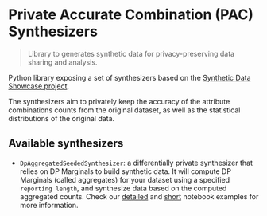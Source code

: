# Private Accurate Combination (PAC) Synthesizers

> Library to generates synthetic data for privacy-preserving data sharing and analysis.

Python library exposing a set of synthesizers based on the [Synthetic Data Showcase project](https://github.com/microsoft/synthetic-data-showcase).

The synthesizers aim to privately keep the accuracy of the attribute combinations counts from the original dataset, as well as the statistical distributions of the original data.

## Available synthesizers

- `DpAggregatedSeededSynthesizer`: a differentially private synthesizer that relies on DP Marginals to build synthetic data. It will compute DP Marginals (called aggregates) for your dataset using a specified `reporting length`, and synthesize data based on the computed aggregated counts. Check our [detailed](./samples/dp_aggregate_seeded_detailed_example.ipynb) and [short](./samples/dp_aggregate_seeded_short_example.ipynb) notebook examples for more information.

